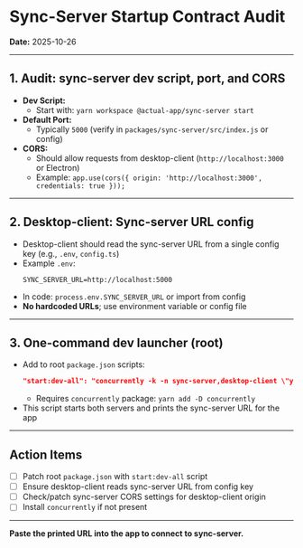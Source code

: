 # Sync-Server Startup Contract Audit

**Date:** 2025-10-26

---

## 1. Audit: sync-server dev script, port, and CORS

- **Dev Script:**
  - Start with: `yarn workspace @actual-app/sync-server start`
- **Default Port:**
  - Typically `5000` (verify in `packages/sync-server/src/index.js` or config)
- **CORS:**
  - Should allow requests from desktop-client (`http://localhost:3000` or Electron)
  - Example: `app.use(cors({ origin: 'http://localhost:3000', credentials: true }));`

---

## 2. Desktop-client: Sync-server URL config

- Desktop-client should read the sync-server URL from a single config key (e.g., `.env`, `config.ts`)
- Example `.env`:
  ```
  SYNC_SERVER_URL=http://localhost:5000
  ```
- In code: `process.env.SYNC_SERVER_URL` or import from config
- **No hardcoded URLs**; use environment variable or config file

---

## 3. One-command dev launcher (root)

- Add to root `package.json` scripts:
  ```json
  "start:dev-all": "concurrently -k -n sync-server,desktop-client \"yarn workspace @actual-app/sync-server start\" \"yarn workspace @actual-app/web start:browser\" && echo 'Sync-server running at http://localhost:5000'"
  ```
  - Requires `concurrently` package: `yarn add -D concurrently`
- This script starts both servers and prints the sync-server URL for the app

---

## Action Items

- [ ] Patch root `package.json` with `start:dev-all` script
- [ ] Ensure desktop-client reads sync-server URL from config key
- [ ] Check/patch sync-server CORS settings for desktop-client origin
- [ ] Install `concurrently` if not present

---

**Paste the printed URL into the app to connect to sync-server.**
